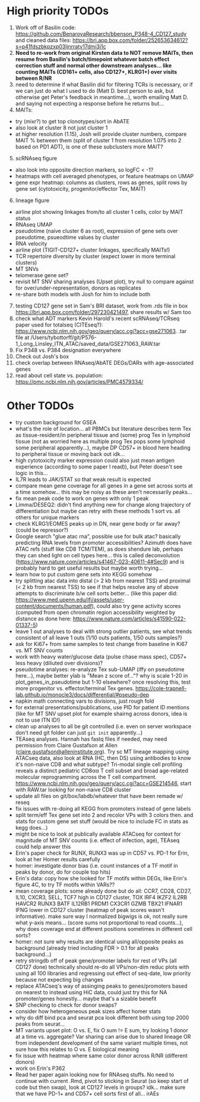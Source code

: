 # High priority TODOs
1. Work off of Basilin code: https://github.com/BenaroyaResearch/bbenson_P348-4_CD127_study and cleaned data files: https://bri.app.box.com/folder/252653634612?s=p41fdszbkpzxp03ljnrratv17dmi3j1c
2. **Need to re-work from original Kirsten data to NOT remove MAITs, then resume from Basilin's batch/timepoint whatever batch effect correction stuff and normal other downstream analyses... like counting MAITs (CD161+ cells, also CD127+, KLRG1+) over visits between R/NR**
3. need to determine if what Basilin did for filtering TCRs is necessary, or if we can just do what I used to do (Matt D. best person to ask, but otherwise get Peter's feedback in meantime...), worth emailing Matt D. and saying not expecting a response before he returns but...
4. MAITs:
 - try (mixr?) to get top clonotypes/sort in AbATE
 - also look at cluster 8 not just cluster 1
 - at higher resolution (1.15), Josh will provide cluster numbers, compare MAIT % between them (split of cluster 1 from resolution 1.075 into 2 based on PD1 ADT), is one of these subclusters more MAIT?
5. scRNAseq figure
 - also look into opposite direction markers, so logFC < -1?
 - heatmaps with cell averaged phenotypes, or feature heatmaps on UMAP
 - gene expr heatmap: columns as clusters, rows as genes, split rows by gene set (cytotoxicity, progenitor/effector Tex, MAIT)
6. lineage figure
 - airline plot showing linkages from/to all cluster 1 cells, color by MAIT status
 - RNAseq UMAP
 - pseudotime (naive cluster 6 as root), expression of gene sets over pseudotime, psueodtime values by cluster
 - RNA velocity
 - airline plot (TIGIT-CD127+ cluster linkages, specifically MAITs!)
 - TCR repertoire diversity by cluster (expect lower in more terminal clusters)
 - MT SNVs
 - telomerase gene set?
 - revisit MT SNV sharing analyses (Upset plot), try null to compare against for over/under-representation, donors as replicates
 - re-share both models with Josh for him to include both
7. testing CD127 gene set in Sam's BRI dataset, work from .rds file in box https://bri.app.box.com/folder/297230421497, share results w/ Sam too
8. check what ADT markers Kevin Harold's recent scRNAseq/TCRseq paper used for totalseq (CITEseq?): https://www.ncbi.nlm.nih.gov/geo/query/acc.cgi?acc=gse271063. .tar file at /Users/tybottorff/git/P576-1_Long_Linsley_ITN_ATAC/saved_data/GSE271063_RAW.tar
9. Fix P348 vs. P384 designation everywhere
10. Check out Josh's box
11. check overlap between RNAseq/AbATE DEGs/DARs with age-associated genes
12. read about cell state vs. population: https://pmc.ncbi.nlm.nih.gov/articles/PMC4579334/

# Other TODOs
 - try custom background for GSEA
 - what's the role of location... all PBMCs but literature describes term Tex as tissue-resident/in peripheral tissue and (some) prog Tex in lymphoid tissue (not as worried here as multiple prog Tex pops some lymphoid some peripheral apparently...), maybe DP CD57+ in blood here heading to peripheral tissue or moving back out idk...
 - high cytotoxicity marker expression could also just mean antigen experience (according to some paper I read)), but Peter doesn't see logic in this...
 - IL7R leads to JAK/STAT so that weak result is expected
 - compare mean gene coverage for all genes in a gene set across sorts at a time somehow... this may be noisy as these aren't necessarily peaks...
 - fix mean peak code to work on genes with only 1 peak
 - Limma/DESEQ2: didn't find anything new for change along trajectory of differentiation but maybe can retry with these methods 1 sort vs. all others for unique markers
 - check KLRG1/EOMES peaks up in DN, near gene body or far away? (could be repressor?)
 - Google search "glue atac rna", possible use for bulk atac? basically predicting RNA levels from promoter accessibilities? Azimuth does have ATAC refs (stuff like CD8 TCM/TEM), as does shendure lab, perhaps they can shed light on cell types here... this is called deconvolution (https://www.nature.com/articles/s41467-023-40611-4#Sec9) and is probably hard to get useful results but maybe worth trying...
 - learn how to put custom gene sets into KEGG somehow
 - try splitting atac data into distal (> 2 kb from nearest TSS) and proximal (< 2 kb from nearest TSS) to see if that helps resolve any of above attempts to discriminate b/w cell sorts better... (like this paper did: https://www.med.upenn.edu/ifi/assets/user-content/documents/human.pdf), could also try gene activity scores (computed from open chromatin region accessibility weighted by distance as done here: https://www.nature.com/articles/s41590-022-01337-5)
 - leave 1 out analyses to deal with strong outlier patients, see what trends consistent of all leave 1 outs (1/10 outs patients, 1/50 outs samples?)
 - ask for Ki67+ from same samples to test change from baseline in Ki67 vs. MT SNV counts
 - work with heavy water/glucose data (pulse chase mass spec), CD57+ less heavy (diliuted over divisions)?
 - pseudotime analyses: re-analyze Tex sub-UMAP (iffy on pseudotime here...), maybe better ylab is "Mean z score of..."? why is scale 1-20 in plot_genes_in_pseudotime but 1-10 elsewhere? once resolving this, test more progenitor vs. effector/terminal Tex genes. https://cole-trapnell-lab.github.io/monocle3/docs/differential/#pseudo-dep
 - napkin math connecting vars to divisions, just rough fold
 - for external presentations/publications, use PID for patient ID mentions (like for MT SNV upset plot for example shairng across donors, idea is not to use ITN ID!)
 - clean up analyses to all be git controlled (i.e. even on server workspace don't need git folder can just `git init` apparently...)
 - TEAseq analyses. Hannah has fastq files if needed, may need permission from Claire Gustafson at Allen (claire.gustafson@alleninstitute.org). Try sc MT lineage mapping using ATACseq data, also look at RNA (HC, then DS) using antibodies to know it's non-naive CD8 and what subtype? Tri-modal single cell profiling reveals a distinct pediatric CD8αα T cell subset and broad age-related molecular reprogramming across the T cell compartment. https://www.ncbi.nlm.nih.gov/geo/query/acc.cgi?acc=GSE214546, start with RAW.tar looking for non-naive CD8 cluster
 - update all files on git/box/labdb/whatever that have been remade w/ reseq
 - fix issues with re-doing all KEGG from promoters instead of gene labels
 - split term/eff Tex gene set into 2 and recolor VPs with 3 colors then. and stats for custom gene set stuff (would be nice to include FC in stats as kegg does...)
 - might be nice to look at publically available ATACseq for context for magnitude of MT SNV counts (i.e. effect of infection, age), TEAseq could help answer this
 - Erin's paper check for RUNX, RUNX3 was up in CD57 vs. PD-1 for Erin, look at her Homer results carefully
 - homer: investigate donor bias (i.e. count instances of a TF motif in peaks by donor, do for couple top hits)
 - Erin's data: copy how she looked for TF motifs within DEGs, like Erin's figure 4C, to try TF motifs within VARs??
 - mean coverage plots: some already done but do all: CCR7, CD28, CD27, IL10, CXCR3, SELL, TCF7 high in CD127 cluster, TOX IRF4 IKZF2 IL2RB HAVCR2 RUNX3 BATF IL12RB1 PRDM1 CX3CR1 GZMB TBX21 IFNAR1 IFNG lower in CD127 cluster (heatmap of peak scores wasn't informative). make sure way I normalized bigwigs is ok, not really sure what y-axis means... (score sums not proportional to read counts...), why does coverage end at different positions sometimes in different cell sorts?
 - homer: not sure why results are identical using all/opposite peaks as background (already tried including FDR > 0.1 for all peaks background...)
 - retry stringdb off of peak gene/promoter labels for rest of VPs (all CD127 done)
technically should re-do all VPs/non-dim reduc plots with using all 100 libraries and regressing out effect of seq-date, low priority because not expecting big changes
 - replace ATACseq's way of assinging peaks to genes/promoters based on nearest to instead using HiC data, could just try this for NA promoter/genes honestly... maybe that's a sizable benefit
 - SNP checking to check for donor swaps?
 - consider how heterogeneous peak sizes affect homer stats
 - why do diff bind pca and seurat pca look different both using top 2000 peaks from seurat...
 - MT variants upset plot: O vs. E, fix O sum != E sum, try looking 1 donor at a time vs. aggregate? Var sharing can arise due to shared lineage OR from independent development of the same variant multiple times, not sure how this relates to O vs. E biological meaning
 - fix issue with heatmap where same color donor across R/NR (different donors)
 - work on Erin's P362
 - Read her paper again looking now for RNAseq stuffs. No need to continue with current .Rmd, pivot to sticking in Seurat (so keep start of code but then swap), look at CD127 levels in groups? idk... make sure that we have PD-1+ and CD57+ cell sorts first of all...
irAEs